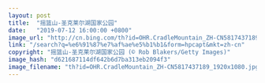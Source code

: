 ```yaml
---
layout: post
title:  "摇篮山-圣克莱尔湖国家公园"
date:   "2019-07-12 16:00:00 +0800"
image_url: "http://cn.bing.com/th?id=OHR.CradleMountain_ZH-CN5817437189_1920x1080.jpg&rf=LaDigue_1920x1080.jpg&pid=hp"
link: "/search?q=%e6%91%87%e7%af%ae%e5%b1%b1&form=hpcapt&mkt=zh-cn"
copyright: "摇篮山-圣克莱尔湖国家公园 (© Rob Blakers/Getty Images)"
image_hash: "d621687114df642b6d7ba313eb2094f3"
image_filename: "th?id=OHR.CradleMountain_ZH-CN5817437189_1920x1080.jpg&rf=LaDigue_1920x1080.jpg&pid=hp"
---
```

